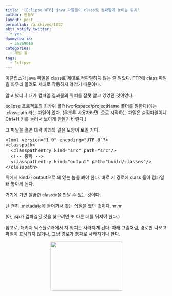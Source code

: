 ```yaml
---
title: '[Eclipse WTP] java 파일들이 class로 컴파일돼 놓이는 위치'
author: 안형우
layout: post
permalink: /archives/1027
aktt_notify_twitter:
  - yes
daumview_id:
  - 36759010
categories:
  - 개발 툴
tags:
  - Eclipse
---
```

이클립스가 java 파일을 class로 제대로 컴파일하지 않는 줄 알았다. FTP에 class 파일을 아무리 올려도 제대로 작동하지 않았기 때문이다.

알고 봤더니 내가 컴파일 결과물의 위치를 잘못 알고 있었던 것이었다.

eclipse 프로젝트의 최상위 폴더(workspace/projectName 폴더를 말한다)에는 .classpath 라는 파일이 있다. (우분투 사용자라면 .으로 시작하는 파일은 숨김파일이니 Ctrl+H 키를 눌러서 보이게 만들기 바란다.)

그 파일을 열면 대략 아래와 같은 모양이 보일 거다.

<pre class="brush:xml">&lt;?xml version="1.0" encoding="UTF-8"?&gt;
&lt;classpath&gt;
  &lt;classpathentry kind="src" path="src"/&gt;
  &lt;!-- 중략 --&gt;
  &lt;classpathentry kind="output" path="build/classes"/&gt;
&lt;/classpath&gt;</pre>

위에서 kind가 output으로 돼 있는 놈을 봐야 한다. 바로 저 경로에 class 들이 컴파일돼 놓이게 된다.

거기에 가면 깔끔한 class들을 만날 수 있는 것이다.

난 괜히 [.metadata에 들어가서 찾는 삽질][1]을 했던 것이다. ㅠ.ㅠ

(아, jsp가 컴파일된 것을 찾으려면 또 다른 데를 뒤져야 한다.)

참고로, 패키지 익스플로러에서 저 위치는 사라지게 된다. 아래 그림처럼, 경로만 나오고 파일이 표시되지 않거나, 그냥 경로가 통째로 사라지거나 한다.

<p style="text-align: center;">
  <img class="aligncenter" src="https://mytory.net/uploads/legacy/eclipse-build.png" alt="" width="223" height="154" />
</p>

 [1]: https://mytory.net/archives/770 "[java]이클립스 WTP 사용시 실제 WebContent 경로"